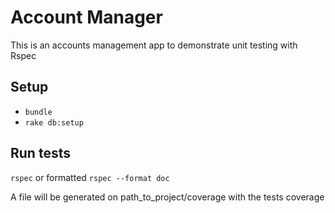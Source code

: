 # Account Manager

This is an accounts management app to demonstrate unit testing with Rspec

## Setup
* `bundle`
* `rake db:setup`

## Run tests
`rspec`
or formatted
`rspec --format doc`

A file will be generated on path_to_project/coverage with the tests coverage